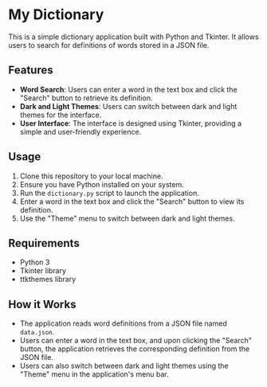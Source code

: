 # My Dictionary

This is a simple dictionary application built with Python and Tkinter. It allows users to search for definitions of words stored in a JSON file.

## Features

- **Word Search**: Users can enter a word in the text box and click the "Search" button to retrieve its definition.
- **Dark and Light Themes**: Users can switch between dark and light themes for the interface.
- **User Interface**: The interface is designed using Tkinter, providing a simple and user-friendly experience.

## Usage

1. Clone this repository to your local machine.
2. Ensure you have Python installed on your system.
3. Run the `dictionary.py` script to launch the application.
4. Enter a word in the text box and click the "Search" button to view its definition.
5. Use the "Theme" menu to switch between dark and light themes.

## Requirements

- Python 3
- Tkinter library
- ttkthemes library

## How it Works

- The application reads word definitions from a JSON file named `data.json`.
- Users can enter a word in the text box, and upon clicking the "Search" button, the application retrieves the corresponding definition from the JSON file.
- Users can also switch between dark and light themes using the "Theme" menu in the application's menu bar.


